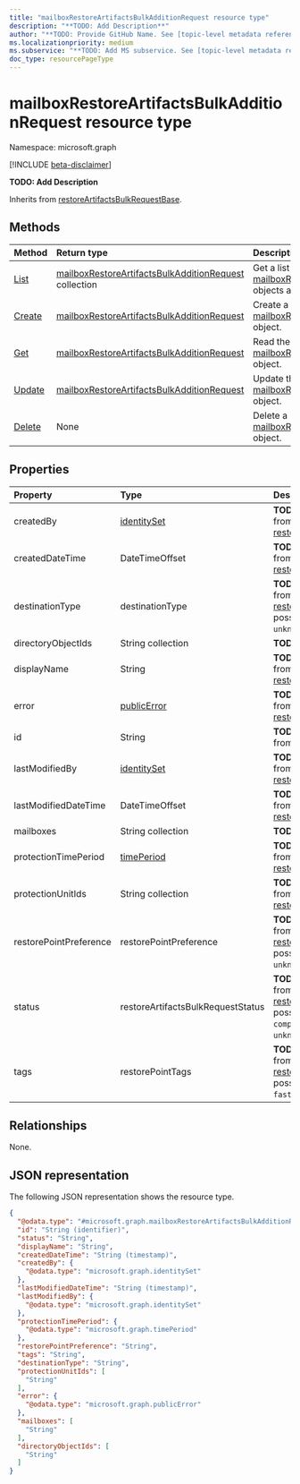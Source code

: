 ```yaml
---
title: "mailboxRestoreArtifactsBulkAdditionRequest resource type"
description: "**TODO: Add Description**"
author: "**TODO: Provide GitHub Name. See [topic-level metadata reference](https://aka.ms/msgo?pagePath=Document-APIs/Guidelines/Metadata)**"
ms.localizationpriority: medium
ms.subservice: "**TODO: Add MS subservice. See [topic-level metadata reference](https://aka.ms/msgo?pagePath=Document-APIs/Guidelines/Metadata)**"
doc_type: resourcePageType
---
```


# mailboxRestoreArtifactsBulkAdditionRequest resource type

Namespace: microsoft.graph

[!INCLUDE [beta-disclaimer](../../includes/beta-disclaimer.md)]

**TODO: Add Description**


Inherits from [restoreArtifactsBulkRequestBase](../resources/restoreartifactsbulkrequestbase.md).


## Methods
|Method|Return type|Description|
|:---|:---|:---|
|[List](../api/exchangerestoresession-list-mailboxrestoreartifactsbulkadditionrequests.md)|[mailboxRestoreArtifactsBulkAdditionRequest](../resources/mailboxrestoreartifactsbulkadditionrequest.md) collection|Get a list of the [mailboxRestoreArtifactsBulkAdditionRequest](../resources/mailboxrestoreartifactsbulkadditionrequest.md) objects and their properties.|
|[Create](../api/exchangerestoresession-post-mailboxrestoreartifactsbulkadditionrequests.md)|[mailboxRestoreArtifactsBulkAdditionRequest](../resources/mailboxrestoreartifactsbulkadditionrequest.md)|Create a new [mailboxRestoreArtifactsBulkAdditionRequest](../resources/mailboxrestoreartifactsbulkadditionrequest.md) object.|
|[Get](../api/mailboxrestoreartifactsbulkadditionrequest-get.md)|[mailboxRestoreArtifactsBulkAdditionRequest](../resources/mailboxrestoreartifactsbulkadditionrequest.md)|Read the properties and relationships of a [mailboxRestoreArtifactsBulkAdditionRequest](../resources/mailboxrestoreartifactsbulkadditionrequest.md) object.|
|[Update](../api/mailboxrestoreartifactsbulkadditionrequest-update.md)|[mailboxRestoreArtifactsBulkAdditionRequest](../resources/mailboxrestoreartifactsbulkadditionrequest.md)|Update the properties of a [mailboxRestoreArtifactsBulkAdditionRequest](../resources/mailboxrestoreartifactsbulkadditionrequest.md) object.|
|[Delete](../api/exchangerestoresession-delete-mailboxrestoreartifactsbulkadditionrequests.md)|None|Delete a [mailboxRestoreArtifactsBulkAdditionRequest](../resources/mailboxrestoreartifactsbulkadditionrequest.md) object.|

## Properties
|Property|Type|Description|
|:---|:---|:---|
|createdBy|[identitySet](../resources/intune-identityset.md)|**TODO: Add Description** Inherited from [restoreArtifactsBulkRequestBase](../resources/restoreartifactsbulkrequestbase.md).|
|createdDateTime|DateTimeOffset|**TODO: Add Description** Inherited from [restoreArtifactsBulkRequestBase](../resources/restoreartifactsbulkrequestbase.md).|
|destinationType|destinationType|**TODO: Add Description** Inherited from [restoreArtifactsBulkRequestBase](../resources/restoreartifactsbulkrequestbase.md).The possible values are: `new`, `inPlace`, `unknownFutureValue`.|
|directoryObjectIds|String collection|**TODO: Add Description**|
|displayName|String|**TODO: Add Description** Inherited from [restoreArtifactsBulkRequestBase](../resources/restoreartifactsbulkrequestbase.md).|
|error|[publicError](../resources/publicerror.md)|**TODO: Add Description** Inherited from [restoreArtifactsBulkRequestBase](../resources/restoreartifactsbulkrequestbase.md).|
|id|String|**TODO: Add Description** Inherited from [entity](../resources/entity.md).|
|lastModifiedBy|[identitySet](../resources/intune-identityset.md)|**TODO: Add Description** Inherited from [restoreArtifactsBulkRequestBase](../resources/restoreartifactsbulkrequestbase.md).|
|lastModifiedDateTime|DateTimeOffset|**TODO: Add Description** Inherited from [restoreArtifactsBulkRequestBase](../resources/restoreartifactsbulkrequestbase.md).|
|mailboxes|String collection|**TODO: Add Description**|
|protectionTimePeriod|[timePeriod](../resources/timeperiod.md)|**TODO: Add Description** Inherited from [restoreArtifactsBulkRequestBase](../resources/restoreartifactsbulkrequestbase.md).|
|protectionUnitIds|String collection|**TODO: Add Description** Inherited from [restoreArtifactsBulkRequestBase](../resources/restoreartifactsbulkrequestbase.md).|
|restorePointPreference|restorePointPreference|**TODO: Add Description** Inherited from [restoreArtifactsBulkRequestBase](../resources/restoreartifactsbulkrequestbase.md).The possible values are: `latest`, `oldest`, `unknownFutureValue`.|
|status|restoreArtifactsBulkRequestStatus|**TODO: Add Description** Inherited from [restoreArtifactsBulkRequestBase](../resources/restoreartifactsbulkrequestbase.md).The possible values are: `unknown`, `active`, `completed`, `completedWithErrors`, `unknownFutureValue`.|
|tags|restorePointTags|**TODO: Add Description** Inherited from [restoreArtifactsBulkRequestBase](../resources/restoreartifactsbulkrequestbase.md).The possible values are: `none`, `fastRestore`, `unknownFutureValue`.|

## Relationships
None.

## JSON representation
The following JSON representation shows the resource type.
<!-- {
  "blockType": "resource",
  "keyProperty": "id",
  "@odata.type": "microsoft.graph.mailboxRestoreArtifactsBulkAdditionRequest",
  "baseType": "microsoft.graph.restoreArtifactsBulkRequestBase",
  "openType": false
}
-->
``` json
{
  "@odata.type": "#microsoft.graph.mailboxRestoreArtifactsBulkAdditionRequest",
  "id": "String (identifier)",
  "status": "String",
  "displayName": "String",
  "createdDateTime": "String (timestamp)",
  "createdBy": {
    "@odata.type": "microsoft.graph.identitySet"
  },
  "lastModifiedDateTime": "String (timestamp)",
  "lastModifiedBy": {
    "@odata.type": "microsoft.graph.identitySet"
  },
  "protectionTimePeriod": {
    "@odata.type": "microsoft.graph.timePeriod"
  },
  "restorePointPreference": "String",
  "tags": "String",
  "destinationType": "String",
  "protectionUnitIds": [
    "String"
  ],
  "error": {
    "@odata.type": "microsoft.graph.publicError"
  },
  "mailboxes": [
    "String"
  ],
  "directoryObjectIds": [
    "String"
  ]
}
```

